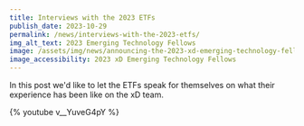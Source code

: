 ```yaml
---
title: Interviews with the 2023 ETFs
publish_date: 2023-10-29
permalink: /news/interviews-with-the-2023-etfs/
img_alt_text: 2023 Emerging Technology Fellows
image: /assets/img/news/announcing-the-2023-xd-emerging-technology-fellows.jpg
image_accessibility: 2023 xD Emerging Technology Fellows
---
```

<p>
  In this post we'd like to let the ETFs speak for themselves on what their experience has been like on the xD team.
</p>

{% youtube v__YuveG4pY %}
